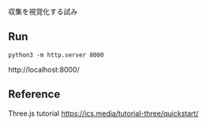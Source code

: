 収集を視覚化する試み

## Run

```
python3 -m http.server 8000
```

http://localhost:8000/

## Reference

Three.js tutorial
https://ics.media/tutorial-three/quickstart/
